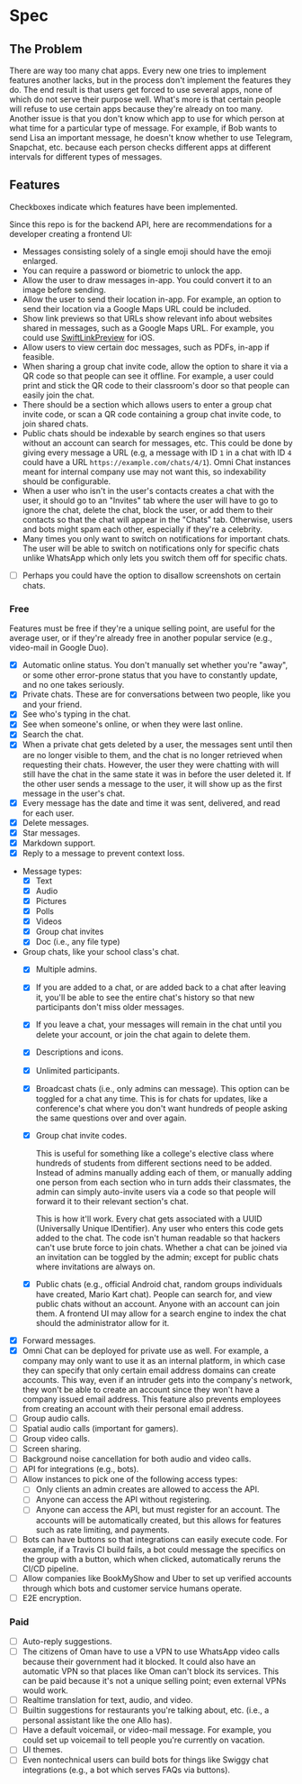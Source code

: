 # Spec

## The Problem

There are way too many chat apps. Every new one tries to implement features another lacks, but in the process don't implement the features they do. The end result is that users get forced to use several apps, none of which do not serve their purpose well. What's more is that certain people will refuse to use certain apps because they're already on too many. Another issue is that you don't know which app to use for which person at what time for a particular type of message. For example, if Bob wants to send Lisa an important message, he doesn't know whether to use Telegram, Snapchat, etc. because each person checks different apps at different intervals for different types of messages.

## Features

Checkboxes indicate which features have been implemented.

Since this repo is for the backend API, here are recommendations for a developer creating a frontend UI:
- Messages consisting solely of a single emoji should have the emoji enlarged.
- You can require a password or biometric to unlock the app.
- Allow the user to draw messages in-app. You could convert it to an image before sending.
- Allow the user to send their location in-app. For example, an option to send their location via a Google Maps URL could be included.
- Show link previews so that URLs show relevant info about websites shared in messages, such as a Google Maps URL. For example, you could use [SwiftLinkPreview](https://github.com/LeonardoCardoso/SwiftLinkPreview) for iOS.
- Allow users to view certain doc messages, such as PDFs, in-app if feasible.
- When sharing a group chat invite code, allow the option to share it via a QR code so that people can see it offline. For example, a user could print and stick the QR code to their classroom's door so that people can easily join the chat.
- There should be a section which allows users to enter a group chat invite code, or scan a QR code containing a group chat invite code, to join shared chats.
- Public chats should be indexable by search engines so that users without an account can search for messages, etc. This could be done by giving every message a URL (e.g, a message with ID `1` in a chat with ID `4` could have a URL `https://example.com/chats/4/1`). Omni Chat instances meant for internal company use may not want this, so indexability should be configurable.
- When a user who isn't in the user's contacts creates a chat with the user, it should go to an "Invites" tab where the user will have to go to ignore the chat, delete the chat, block the user, or add them to their contacts so that the chat will appear in the "Chats" tab. Otherwise, users and bots might spam each other, especially if they're a celebrity.
- Many times you only want to switch on notifications for important chats. The user will be able to switch on notifications only for specific chats unlike WhatsApp which only lets you switch them off for specific chats.
- [ ] Perhaps you could have the option to disallow screenshots on certain chats.

### Free

Features must be free if they're a unique selling point, are useful for the average user, or if they're already free in another popular service (e.g., video-mail in Google Duo).

- [x] Automatic online status. You don't manually set whether you're "away", or some other error-prone status that you have to constantly update, and no one takes seriously.
- [x] Private chats. These are for conversations between two people, like you and your friend.
- [x] See who's typing in the chat.
- [x] See when someone's online, or when they were last online.
- [x] Search the chat.
- [x] When a private chat gets deleted by a user, the messages sent until then are no longer visible to them, and the chat is no longer retrieved when requesting their chats. However, the user they were chatting with will still have the chat in the same state it was in before the user deleted it. If the other user sends a message to the user, it will show up as the first message in the user's chat.
- [x] Every message has the date and time it was sent, delivered, and read for each user.
- [x] Delete messages.
- [x] Star messages.
- [x] Markdown support.
- [x] Reply to a message to prevent context loss.
- Message types:
    - [x] Text
    - [x] Audio
    - [x] Pictures
    - [x] Polls
    - [x] Videos
    - [x] Group chat invites
    - [x] Doc (i.e., any file type)
- Group chats, like your school class's chat.
    - [x] Multiple admins.
    - [x] If you are added to a chat, or are added back to a chat after leaving it, you'll be able to see the entire chat's history so that new participants don't miss older messages.
    - [x] If you leave a chat, your messages will remain in the chat until you delete your account, or join the chat again to delete them.
    - [x] Descriptions and icons.
    - [x] Unlimited participants.
    - [x] Broadcast chats (i.e., only admins can message). This option can be toggled for a chat any time. This is for chats for updates, like a conference's chat where you don't want hundreds of people asking the same questions over and over again.
    - [x] Group chat invite codes.
    
        This is useful for something like a college's elective class where hundreds of students from different sections need to be added. Instead of admins manually adding each of them, or manually adding one person from each section who in turn adds their classmates, the admin can simply auto-invite users via a code so that people will forward it to their relevant section's chat.
        
        This is how it'll work. Every chat gets associated with a UUID (Universally Unique IDentifier). Any user who enters this code gets added to the chat. The code isn't human readable so that hackers can't use brute force to join chats. Whether a chat can be joined via an invitation can be toggled by the admin; except for public chats where invitations are always on.
    - [x] Public chats (e.g., official Android chat, random groups individuals have created, Mario Kart chat). People can search for, and view public chats without an account. Anyone with an account can join them. A frontend UI may allow for a search engine to index the chat should the administrator allow for it.
- [x] Forward messages.
- [x] Omni Chat can be deployed for private use as well. For example, a company may only want to use it as an internal platform, in which case they can specify that only certain email address domains can create accounts. This way, even if an intruder gets into the company's network, they won't be able to create an account since they won't have a company issued email address. This feature also prevents employees from creating an account with their personal email address.
- [ ] Group audio calls.
- [ ] Spatial audio calls (important for gamers).
- [ ] Group video calls.
- [ ] Screen sharing.
- [ ] Background noise cancellation for both audio and video calls.
- [ ] API for integrations (e.g., bots).
- [ ] Allow instances to pick one of the following access types:
    - [ ] Only clients an admin creates are allowed to access the API.
    - [ ] Anyone can access the API without registering.
    - [ ] Anyone can access the API, but must register for an account. The accounts will be automatically created, but this allows for features such as rate limiting, and payments.
- [ ] Bots can have buttons so that integrations can easily execute code. For example, if a Travis CI build fails, a bot could message the specifics on the group with a button, which when clicked, automatically reruns the CI/CD pipeline.
- [ ] Allow companies like BookMyShow and Uber to set up verified accounts through which bots and customer service humans operate.
- [ ] E2E encryption.

### Paid

- [ ] Auto-reply suggestions.
- [ ] The citizens of Oman have to use a VPN to use WhatsApp video calls because their government had it blocked. It could also have an automatic VPN so that places like Oman can't block its services. This can be paid because it's not a unique selling point; even external VPNs would work.
- [ ] Realtime translation for text, audio, and video.
- [ ] Builtin suggestions for restaurants you're talking about, etc. (i.e., a personal assistant like the one Allo has).
- [ ] Have a default voicemail, or video-mail message. For example, you could set up voicemail to tell people you're currently on vacation.
- [ ] UI themes.
- [ ] Even nontechnical users can build bots for things like Swiggy chat integrations (e.g., a bot which serves FAQs via buttons).